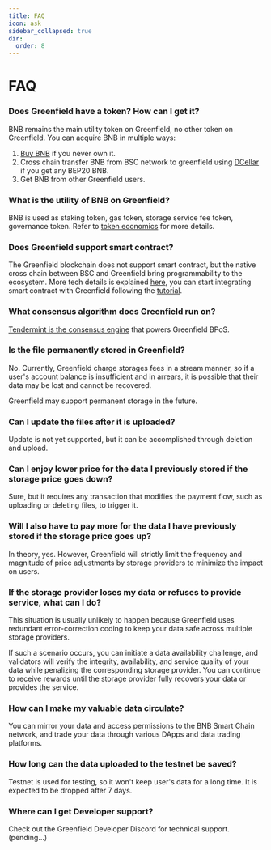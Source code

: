 ```yaml
---
title: FAQ
icon: ask
sidebar_collapsed: true
dir:
  order: 8
---
```


# FAQ

### Does Greenfield have a token? How can I get it?
BNB remains the main utility token on Greenfield, no other token on Greenfield.
You can acquire BNB in multiple ways:
1. [Buy BNB](https://www.binance.com/en/how-to-buy/bnb) if you never own it.
2. Cross chain transfer BNB from BSC network to greenfield using [DCellar](https://pending_domain_name) if you get any BEP20 BNB.
3. Get BNB from other Greenfield users.

### What is the utility of BNB on Greenfield?
BNB is used as staking token, gas token, storage service fee token, governance token. Refer to [token economics](../guide/introduction/token-economics.md)
for more details.

### Does Greenfield support smart contract? 
The Greenfield blockchain does not support smart contract, but the native cross chain between BSC and Greenfield bring
programmability to the ecosystem. More tech details is explained [here](../guide/concept/programmability.md), you can start integrating
smart contract with Greenfield following the [tutorial](../guide/dapp/quick-start.md).

### What consensus algorithm does Greenfield run on?
[Tendermint is the consensus engine](https://blog.cosmos.network/tendermint-explained-bringing-bft-based-pos-to-the-public-blockchain-domain-f22e274a0fdb) that powers Greenfield BPoS.


### Is the file permanently stored in Greenfield?
No. Currently, Greenfield charge storages fees in a stream manner, so if a user's account balance is insufficient and in arrears, 
it is possible that their data may be lost and cannot be recovered.

Greenfield may support permanent storage in the future.

### Can I update the files after it is uploaded?
Update is not yet supported, but it can be accomplished through deletion and upload.

### Can I enjoy lower price for the data I previously stored if the storage price goes down?
Sure, but it requires any transaction that modifies the payment flow, such as uploading or deleting files, to trigger it.

### Will I also have to pay more for the data I have previously stored if the storage price goes up?
In theory, yes. However, Greenfield will strictly limit the frequency and magnitude of price adjustments by storage providers to minimize the impact on users.


### If the storage provider loses my data or refuses to provide service, what can I do?
This situation is usually unlikely to happen because Greenfield uses redundant error-correction coding to keep 
your data safe across multiple storage providers.

If such a scenario occurs, you can initiate a data availability challenge, and validators will verify the integrity, 
availability, and service quality of your data while penalizing the corresponding storage provider. 
You can continue to receive rewards until the storage provider fully recovers your data or provides the service.

### How can I make my valuable data circulate?
You can mirror your data and access permissions to the BNB Smart Chain network, 
and trade your data through various DApps and data trading platforms.

### How long can the data uploaded to the testnet be saved?
Testnet is used for testing, so it won't keep user's data for a long time. It is expected to be dropped after 7 days.

### Where can I get Developer support?
Check out the Greenfield Developer Discord for technical support. (pending...)
